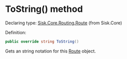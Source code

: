 <!--

Copyrights 2023 Sisk Framework - CypherPotato
Published under MIT license

!!! DO NOT EDIT THIS FILE !!!
This file was generated by a tool in the Sisk package. To edit the information in this documentation,
edit the XML documentation present in the Sisk source code.

-->


# ToString() method

Declaring type: [Sisk.Core.Routing.Route](/read?q=/contents/spec/Sisk.Core.Routing.Route.md) (from Sisk.Core)


Definition:

```cs
public override string ToString()
```

Gets an string notation for this <a href="/read?q=/contents/spec/Sisk.Core.Routing.Route.md">Route</a> object.

